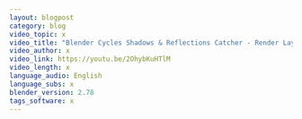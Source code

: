 ```yaml
---
layout: blogpost
category: blog
video_topic: x
video_title: "Blender Cycles Shadows & Reflections Catcher - Render Layers Setup"
video_author: x
video_link: https://youtu.be/2OhybKuHTlM
video_length: x
language_audio: English
language_subs: x
blender_version: 2.78
tags_software: x
---
```

